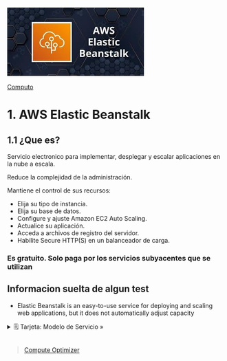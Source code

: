 ![Amazon Beanstalk](../../00_assets/Computo/beanstalk-logo.jpeg)

[Computo](../../01-Computo/)

# 1. AWS Elastic Beanstalk

## 1.1 ¿Que es?

Servicio electronico para implementar, desplegar y escalar aplicaciones en la nube a escala.

Reduce la complejidad de la administración.

Mantiene el control de sus recursos:

- Elija su tipo de instancia.
- Elija su base de datos.
- Configure y ajuste Amazon EC2 Auto Scaling.
- Actualice su aplicación.
- Acceda a archivos de registro del servidor.
- Habilite Secure HTTP(S) en un balanceador de carga.

### Es gratuito. Solo paga por los servicios subyacentes que se utilizan

## Informacion suelta de algun test

* Elastic Beanstalk is an easy-to-use service for deploying and scaling web applications, but it does not automatically adjust capacity
    

<details>
<summary>🗒 Tarjeta: Modelo de Servicio »</summary>

| Pertenece a:  |
| ---- |
| PaaS |

</details>


<br/>

> [Compute Optimizer](./compute_optimizer.md)

<br/>